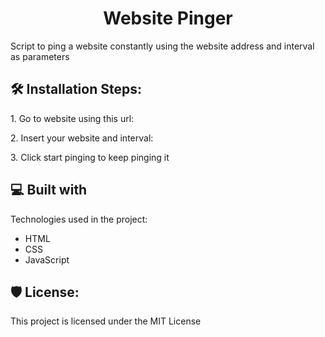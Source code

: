 <h1 align="center" id="title">Website Pinger</h1>

<p id="description">Script to ping a website constantly using the website address and interval as parameters</p>

<h2>🛠️ Installation Steps:</h2>

<p>1. Go to website using this url:</p>

<p>2. Insert your website and interval:</p>

<p>3. Click start pinging to keep pinging it</p>

  
  
<h2>💻 Built with</h2>

Technologies used in the project:

*   HTML
*   CSS
*   JavaScript

<h2>🛡️ License:</h2>

This project is licensed under the MIT License